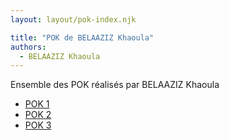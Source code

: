 ```yaml
---
layout: layout/pok-index.njk

title: "POK de BELAAZIZ Khaoula"
authors:
  - BELAAZIZ Khaoula
---
```


Ensemble des POK réalisés par BELAAZIZ Khaoula

* [POK 1](./temps-1)
* [POK 2](./temps-2)
* [POK 3](./temps-3)
